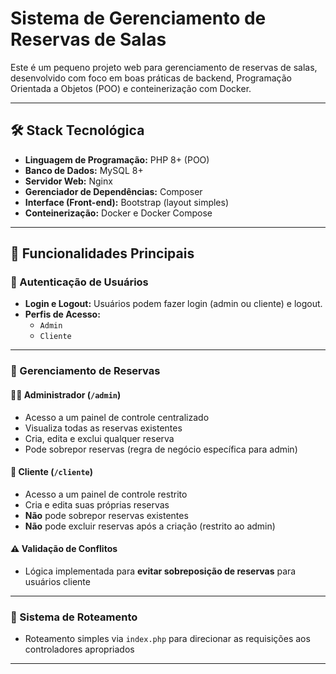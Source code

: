 # Sistema de Gerenciamento de Reservas de Salas

Este é um pequeno projeto web para gerenciamento de reservas de salas, desenvolvido com foco em boas práticas de backend, Programação Orientada a Objetos (POO) e conteinerização com Docker.

---

## 🛠️ Stack Tecnológica

- **Linguagem de Programação:** PHP 8+ (POO)  
- **Banco de Dados:** MySQL 8+  
- **Servidor Web:** Nginx  
- **Gerenciador de Dependências:** Composer  
- **Interface (Front-end):** Bootstrap (layout simples)  
- **Conteinerização:** Docker e Docker Compose  

---

## 🚀 Funcionalidades Principais

### 🔐 Autenticação de Usuários

- **Login e Logout:** Usuários podem fazer login (admin ou cliente) e logout.  
- **Perfis de Acesso:**  
  - `Admin`  
  - `Cliente`  

---

### 📅 Gerenciamento de Reservas

#### 👨‍💼 Administrador (`/admin`)

- Acesso a um painel de controle centralizado  
- Visualiza todas as reservas existentes  
- Cria, edita e exclui qualquer reserva  
- Pode sobrepor reservas (regra de negócio específica para admin)  

#### 🙋 Cliente (`/cliente`)

- Acesso a um painel de controle restrito  
- Cria e edita suas próprias reservas  
- **Não** pode sobrepor reservas existentes  
- **Não** pode excluir reservas após a criação (restrito ao admin)  

#### ⚠️ Validação de Conflitos

- Lógica implementada para **evitar sobreposição de reservas** para usuários cliente  

---

### 🔄 Sistema de Roteamento

- Roteamento simples via `index.php` para direcionar as requisições aos controladores apropriados  

---

